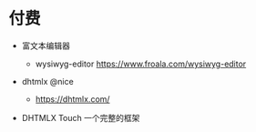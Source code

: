 # 付费

- 富文本编辑器
    
    - wysiwyg-editor https://www.froala.com/wysiwyg-editor

- dhtmlx @nice 
    - https://dhtmlx.com/
- DHTMLX Touch 一个完整的框架